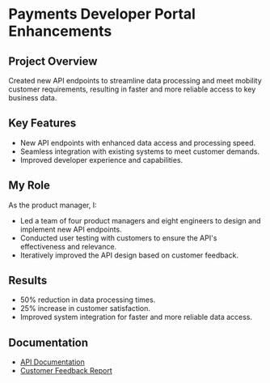 # Payments Developer Portal Enhancements

## Project Overview
Created new API endpoints to streamline data processing and meet mobility customer requirements, resulting in faster and more reliable access to key business data.

## Key Features
- New API endpoints with enhanced data access and processing speed.
- Seamless integration with existing systems to meet customer demands.
- Improved developer experience and capabilities.

## My Role
As the product manager, I:
- Led a team of four product managers and eight engineers to design and implement new API endpoints.
- Conducted user testing with customers to ensure the API's effectiveness and relevance.
- Iteratively improved the API design based on customer feedback.

## Results
- 50% reduction in data processing times.
- 25% increase in customer satisfaction.
- Improved system integration for faster and more reliable data access.

## Documentation
- [API Documentation](link-to-api-docs)
- [Customer Feedback Report](link-to-feedback-report)
